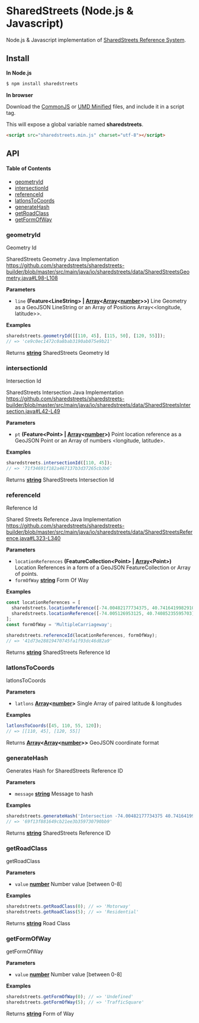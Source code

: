 # SharedStreets (Node.js & Javascript)

Node.js & Javascript implementation of [SharedStreets Reference System](https://github.com/sharedstreets/sharedstreets-ref-system).

## Install

**In Node.js**

```bash
$ npm install sharedstreets
```

**In browser**

Download the [CommonJS](https://unpkg.com/sharedstreets/dist/sharedstreets.js) or [UMD Minified](https://unpkg.com/sharedstreets/dist/sharedstreets.min.js) files, and include it in a script tag.

This will expose a global variable named **sharedstreets**.

```html
<script src="sharedstreets.min.js" charset="utf-8"></script>
```

## API

<!-- Generated by documentation.js. Update this documentation by updating the source code. -->

#### Table of Contents

-   [geometryId](#geometryid)
-   [intersectionId](#intersectionid)
-   [referenceId](#referenceid)
-   [latlonsToCoords](#latlonstocoords)
-   [generateHash](#generatehash)
-   [getRoadClass](#getroadclass)
-   [getFormOfWay](#getformofway)

### geometryId

Geometry Id

SharedStreets Geometry Java Implementation
<https://github.com/sharedstreets/sharedstreets-builder/blob/master/src/main/java/io/sharedstreets/data/SharedStreetsGeometry.java#L98-L108>

**Parameters**

-   `line` **(Feature&lt;LineString> | [Array](https://developer.mozilla.org/docs/Web/JavaScript/Reference/Global_Objects/Array)&lt;[Array](https://developer.mozilla.org/docs/Web/JavaScript/Reference/Global_Objects/Array)&lt;[number](https://developer.mozilla.org/docs/Web/JavaScript/Reference/Global_Objects/Number)>>)** Line Geometry as a GeoJSON LineString or an Array of Positions Array&lt;&lt;longitude, latitude>>.

**Examples**

```javascript
sharedstreets.geometryId([[110, 45], [115, 50], [120, 55]]);
// => 'ce9c0ec1472c0a8bab3190ab075e9b21'
```

Returns **[string](https://developer.mozilla.org/docs/Web/JavaScript/Reference/Global_Objects/String)** SharedStreets Geometry Id

### intersectionId

Intersection Id

SharedStreets Intersection Java Implementation
<https://github.com/sharedstreets/sharedstreets-builder/blob/master/src/main/java/io/sharedstreets/data/SharedStreetsIntersection.java#L42-L49>

**Parameters**

-   `pt` **(Feature&lt;Point> | [Array](https://developer.mozilla.org/docs/Web/JavaScript/Reference/Global_Objects/Array)&lt;[number](https://developer.mozilla.org/docs/Web/JavaScript/Reference/Global_Objects/Number)>)** Point location reference as a GeoJSON Point or an Array of numbers &lt;longitude, latitude>.

**Examples**

```javascript
sharedstreets.intersectionId([110, 45]);
// => '71f34691f182a467137b3d37265cb3b6'
```

Returns **[string](https://developer.mozilla.org/docs/Web/JavaScript/Reference/Global_Objects/String)** SharedStreets Intersection Id

### referenceId

Reference Id

Shared Streets Reference Java Implementation
<https://github.com/sharedstreets/sharedstreets-builder/blob/master/src/main/java/io/sharedstreets/data/SharedStreetsReference.java#L323-L340>

**Parameters**

-   `locationReferences` **(FeatureCollection&lt;Point> | [Array](https://developer.mozilla.org/docs/Web/JavaScript/Reference/Global_Objects/Array)&lt;Point>)** Location References in a form of a GeoJSON FeatureCollection or Array of points.
-   `formOfWay` **[string](https://developer.mozilla.org/docs/Web/JavaScript/Reference/Global_Objects/String)** Form Of Way

**Examples**

```javascript
const locationReferences = [
  sharedstreets.locationReference([-74.00482177734375, 40.741641998291016], {outboundBearing: 208, distanceToNextRef: 9279}),
  sharedstreets.locationReference([-74.005126953125, 40.74085235595703], {inboundBearing: 188})
];
const formOfWay = 'MultipleCarriageway';

sharedstreets.referenceId(locationReferences, formOfWay);
// => '41d73e28819470745fa1f93dc46d82a9'
```

Returns **[string](https://developer.mozilla.org/docs/Web/JavaScript/Reference/Global_Objects/String)** SharedStreets Reference Id

### latlonsToCoords

latlonsToCoords

**Parameters**

-   `latlons` **[Array](https://developer.mozilla.org/docs/Web/JavaScript/Reference/Global_Objects/Array)&lt;[number](https://developer.mozilla.org/docs/Web/JavaScript/Reference/Global_Objects/Number)>** Single Array of paired latitude & longitudes

**Examples**

```javascript
latlonsToCoords([45, 110, 55, 120]);
// => [[110, 45], [120, 55]]
```

Returns **[Array](https://developer.mozilla.org/docs/Web/JavaScript/Reference/Global_Objects/Array)&lt;[Array](https://developer.mozilla.org/docs/Web/JavaScript/Reference/Global_Objects/Array)&lt;[number](https://developer.mozilla.org/docs/Web/JavaScript/Reference/Global_Objects/Number)>>** GeoJSON coordinate format

### generateHash

Generates Hash for SharedStreets Reference ID

**Parameters**

-   `message` **[string](https://developer.mozilla.org/docs/Web/JavaScript/Reference/Global_Objects/String)** Message to hash

**Examples**

```javascript
sharedstreets.generateHash('Intersection -74.00482177734375 40.741641998291016');
// => '69f13f881649cb21ee3b359730790bb9'
```

Returns **[string](https://developer.mozilla.org/docs/Web/JavaScript/Reference/Global_Objects/String)** SharedStreets Reference ID

### getRoadClass

getRoadClass

**Parameters**

-   `value` **[number](https://developer.mozilla.org/docs/Web/JavaScript/Reference/Global_Objects/Number)** Number value [between 0-8]

**Examples**

```javascript
sharedstreets.getRoadClass(0); // => 'Motorway'
sharedstreets.getRoadClass(5); // => 'Residential'
```

Returns **[string](https://developer.mozilla.org/docs/Web/JavaScript/Reference/Global_Objects/String)** Road Class

### getFormOfWay

getFormOfWay

**Parameters**

-   `value` **[number](https://developer.mozilla.org/docs/Web/JavaScript/Reference/Global_Objects/Number)** Number value [between 0-8]

**Examples**

```javascript
sharedstreets.getFormOfWay(0); // => 'Undefined'
sharedstreets.getFormOfWay(5); // => 'TrafficSquare'
```

Returns **[string](https://developer.mozilla.org/docs/Web/JavaScript/Reference/Global_Objects/String)** Form of Way
